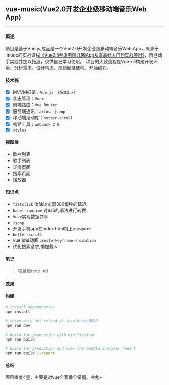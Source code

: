 ## vue-music(Vue2.0开发企业级移动端音乐Web App)
------

#### 概述
  项目是基于Vue.js,成品是一个Vue2.0开发企业级移动端音乐Web App，来源于imooc的实战课程[《Vue2.5开发去哪儿网App从零基础入门到实战项目》](https://coding.imooc.com/class/107.html)，自己动手实践并加以拓展，仅供自己学习使用。
  项目的大致流程是Vue-cli构建开发环境，分析需求，设计构思，规划目录结构，开始编程。

#### 技术栈
  - [x] MVVM框架：`Vue.js （版本2.x）`
  - [x] 状态管理：`Vuex`
  - [x] 前端路由：`Vue Router`
  - [x] 服务端通讯：`axios、jsonp`
  - [x] 移动端滚动库：`better-scroll`
  - [x] 构建工具：`webpack 2.0`
  - [x] `stylus`

#### 视图层
  - 歌曲列表
  - 歌手列表
  - 详情页面
  - 搜索页面
  - 播放器

#### 知识点
  - `fastclick` 消除浏览器300毫秒的延迟
  - `babel-runtime` 对es6的语法进行转换
  - `Vuex`实现数据共享
  - `jsonp`
  - 开发手机app在index.html机上`viewport`
  - `better-scroll`
  - vue js做动画 `create-keyframe-animation`
  - 优化搜索请求,懒加载js

#### 笔记
  > 项目里note.md

#### 效果

#### 构建

``` bash
# install dependencies
npm install

# serve with hot reload at localhost:8080
npm run dev

# build for production with minification
npm run build

# build for production and view the bundle analyzer report
npm run build --report
```

#### 总结
  项目难度4星，主要是对vue全家桶全掌握。共勉~
  
